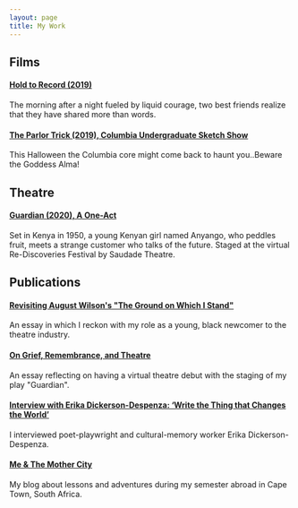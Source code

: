 ```yaml
---
layout: page
title: My Work
---
```


## Films

#### [Hold to Record (2019)](https://vimeo.com/341457011)
The morning after a night fueled by liquid courage, two best friends realize that they have shared more than words.

#### [The Parlor Trick (2019), Columbia Undergraduate Sketch Show](https://youtu.be/0ZNGGCVpLj8)
This Halloween the Columbia core might come back to haunt you..Beware the Goddess Alma!

## Theatre

#### [Guardian (2020), A One-Act](https://instagram.com/saudadetheatre)
Set in Kenya in 1950, a young Kenyan girl named Anyango, who peddles fruit, meets a strange customer who talks of the future. Staged at the virtual Re-Discoveries Festival by Saudade Theatre.

## Publications

#### [Revisiting August Wilson's "The Ground on Which I Stand"](https://playco.org/revisitingaugustwilson/)
An essay in which I reckon with my role as a young, black newcomer to the theatre industry.

#### [On Grief, Remembrance, and Theatre](https://playco.org/on-grief-remembrance-and-theatre/)
An essay reflecting on having a virtual theatre debut with the staging of my play "Guardian".

#### [Interview with Erika Dickerson-Despenza: ‘Write the Thing that Changes the World’](https://playco.org/erikadickerson-despenza/)
I interviewed poet-playwright and cultural-memory worker Erika Dickerson-Despenza.

#### [Me & The Mother City](https://alaro18.wixsite.com)
My blog about lessons and adventures during my semester abroad in Cape Town, South Africa.